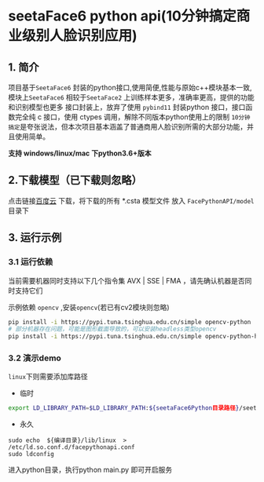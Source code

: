# **seetaFace6 python api(10分钟搞定商业级别人脸识别应用)**

## 1. 简介

项目基于`SeetaFace6` 封装的python接口,使用简便,性能与原始c++模块基本一致,
模块上`SeetaFace6` 相较于`SeetaFace2` 上训练样本更多，准确率更高，提供的功能和识别模型也更多
接口封装上，放弃了使用 `pybind11` 封装python 接口，接口函数完全纯 c 接口，使用 ctypes 调用，解除不同版本python使用上的限制
`10分钟搞定`是夸张说法，但本次项目基本涵盖了普通商用人脸识别所需的大部分功能，并且使用简单。

**支持 windows/linux/mac 下python3.6+版本**

## 2.下载模型（已下载则忽略）

点击链接[百度云](https://pan.baidu.com/s/1BT_PDOBZZfzCl1WNLv49Mw?pwd=8ecf)
下载，将下载的所有 *.csta 模型文件 放入 `FacePythonAPI/model` 目录下

## 3. 运行示例

### 3.1 运行依赖

当前需要机器同时支持以下几个指令集 AVX | SSE | FMA ，请先确认机器是否同时支持它们

示例依赖 `opencv` ,安装`opencv`(若已有cv2模块则忽略)

```bash
pip install -i https://pypi.tuna.tsinghua.edu.cn/simple opencv-python
# 部分机器存在问题，可能是图形截面导致的，可以安装headless类型opencv
pip install -i https://pypi.tuna.tsinghua.edu.cn/simple opencv-python-headless
``` 

### 3.2 演示demo

`linux`下则需要添加库路径
- 临时

```bash
export LD_LIBRARY_PATH=$LD_LIBRARY_PATH:${seetaFace6Python目录路径}/seetaface/lib/linux
``` 
- 永久
```shell script
sudo echo  ${编译目录}/lib/linux  > /etc/ld.so.conf.d/facepythonapi.conf
sudo ldconfig    
``` 

进入python目录，执行python main.py 即可开启服务


